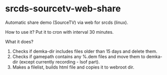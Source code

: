 # srcds-sourcetv-web-share
Automatic share demo (SourceTV) via web for srcds (linux).


How to use it?
Put it to cron with interval 30 minutes.

What it does?
1. Checks if demka-dir includes files older than 15 days and delete them.
2. Checks if gamepath contains any %.dem files and move them to demka-dir (except currently recording - lsof part).
3. Makes a filelist, builds html file and copies it to webroot dir.
